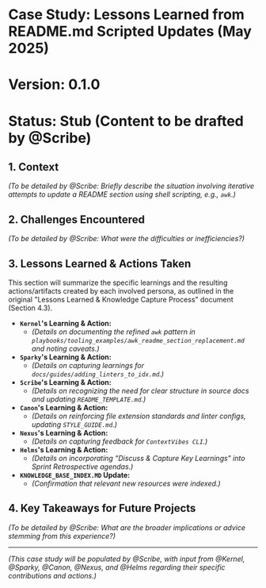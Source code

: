 # Case Study: Lessons Learned from README.md Scripted Updates (May 2025)
# Version: 0.1.0
# Status: Stub (Content to be drafted by @Scribe)

## 1. Context

*(To be detailed by @Scribe: Briefly describe the situation involving iterative attempts to update a README section using shell scripting, e.g., `awk`.)*

## 2. Challenges Encountered

*(To be detailed by @Scribe: What were the difficulties or inefficiencies?)*

## 3. Lessons Learned & Actions Taken

This section will summarize the specific learnings and the resulting actions/artifacts created by each involved persona, as outlined in the original "Lessons Learned & Knowledge Capture Process" document (Section 4.3).

*   **`Kernel`'s Learning & Action:**
    *   *(Details on documenting the refined `awk` pattern in `playbooks/tooling_examples/awk_readme_section_replacement.md` and noting caveats.)*
*   **`Sparky`'s Learning & Action:**
    *   *(Details on capturing learnings for `docs/guides/adding_linters_to_idx.md`.)*
*   **`Scribe`'s Learning & Action:**
    *   *(Details on recognizing the need for clear structure in source docs and updating `README_TEMPLATE.md`.)*
*   **`Canon`'s Learning & Action:**
    *   *(Details on reinforcing file extension standards and linter configs, updating `STYLE_GUIDE.md`.)*
*   **`Nexus`'s Learning & Action:**
    *   *(Details on capturing feedback for `ContextVibes CLI`.)*
*   **`Helms`'s Learning & Action:**
    *   *(Details on incorporating "Discuss & Capture Key Learnings" into Sprint Retrospective agendas.)*
*   **`KNOWLEDGE_BASE_INDEX.MD` Update:**
    *   *(Confirmation that relevant new resources were indexed.)*

## 4. Key Takeaways for Future Projects

*(To be detailed by @Scribe: What are the broader implications or advice stemming from this experience?)*

---
*(This case study will be populated by @Scribe, with input from @Kernel, @Sparky, @Canon, @Nexus, and @Helms regarding their specific contributions and actions.)*
